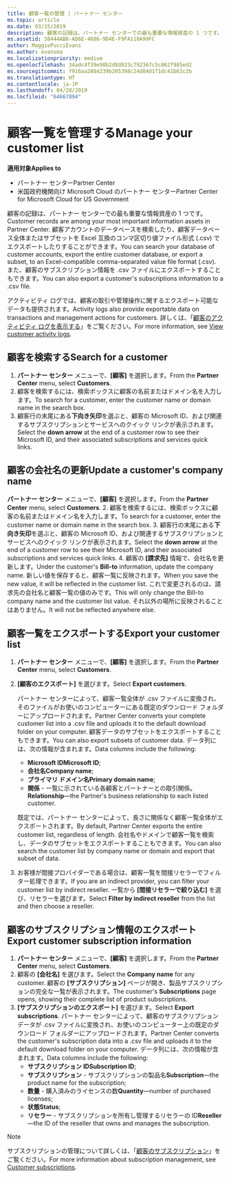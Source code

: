 ```yaml
---
title: 顧客一覧の管理 | パートナー センター
ms.topic: article
ms.date: 03/15/2019
description: 顧客の記録は、パートナー センターでの最も重要な情報資産の 1 つです。
ms.assetid: 58444AB8-AD6E-4686-9D4E-F9FA110A99FC
author: MaggiePucciEvans
ms.author: evansma
ms.localizationpriority: medium
ms.openlocfilehash: 34adc4f39e98b2d8d033c792367c5c062f985ed2
ms.sourcegitcommit: f916aa2884239b205398c24d04d1f1dc41b63c2b
ms.translationtype: HT
ms.contentlocale: ja-JP
ms.lasthandoff: 04/28/2019
ms.locfileid: "64667894"
---
```

# <a name="manage-your-customer-list"></a><span data-ttu-id="abe91-103">顧客一覧を管理する</span><span class="sxs-lookup"><span data-stu-id="abe91-103">Manage your customer list</span></span>

<span data-ttu-id="abe91-104">**適用対象**</span><span class="sxs-lookup"><span data-stu-id="abe91-104">**Applies to**</span></span>

-  <span data-ttu-id="abe91-105">パートナー センター</span><span class="sxs-lookup"><span data-stu-id="abe91-105">Partner Center</span></span>
-  <span data-ttu-id="abe91-106">米国政府機関向け Microsoft Cloud のパートナー センター</span><span class="sxs-lookup"><span data-stu-id="abe91-106">Partner Center for Microsoft Cloud for US Government</span></span>


<span data-ttu-id="abe91-107">顧客の記録は、パートナー センターでの最も重要な情報資産の 1 つです。</span><span class="sxs-lookup"><span data-stu-id="abe91-107">Customer records are among your most important information assets in Partner Center.</span></span> <span data-ttu-id="abe91-108">顧客アカウントのデータベースを検索したり、顧客データベース全体またはサブセットを Excel 互換のコンマ区切り値ファイル形式 (.csv) でエクスポートしたりすることができます。</span><span class="sxs-lookup"><span data-stu-id="abe91-108">You can search your database of customer accounts, export the entire customer database, or export a subset, to an Excel-compatible comma-separated value file format (.csv).</span></span> <span data-ttu-id="abe91-109">また、顧客のサブスクリプション情報を .csv ファイルにエクスポートすることもできます。</span><span class="sxs-lookup"><span data-stu-id="abe91-109">You can also export a customer's subscriptions information to a .csv file.</span></span>

<span data-ttu-id="abe91-110">アクティビティ ログでは、顧客の取引や管理操作に関するエクスポート可能なデータも提供されます。</span><span class="sxs-lookup"><span data-stu-id="abe91-110">Activity logs also provide exportable data on transactions and management actions for customers.</span></span> <span data-ttu-id="abe91-111">詳しくは、「[顧客のアクティビティ ログを表示する](activity-logs.md)」をご覧ください。</span><span class="sxs-lookup"><span data-stu-id="abe91-111">For more information, see [View customer activity logs](activity-logs.md).</span></span>


## <a name="search-for-a-customer"></a><span data-ttu-id="abe91-112">顧客を検索する</span><span class="sxs-lookup"><span data-stu-id="abe91-112">Search for a customer</span></span>

1.  <span data-ttu-id="abe91-113">**パートナー センター** メニューで、**[顧客]** を選択します。</span><span class="sxs-lookup"><span data-stu-id="abe91-113">From the **Partner Center** menu, select **Customers**.</span></span>
2.  <span data-ttu-id="abe91-114">顧客を検索するには、検索ボックスに顧客の名前またはドメイン名を入力します。</span><span class="sxs-lookup"><span data-stu-id="abe91-114">To search for a customer, enter the customer name or domain name in the search box.</span></span>
3.  <span data-ttu-id="abe91-115">顧客行の末尾にある**下向き矢印**を選ぶと、顧客の Microsoft ID、および関連するサブスクリプションとサービスへのクイック リンクが表示されます。</span><span class="sxs-lookup"><span data-stu-id="abe91-115">Select the **down arrow** at the end of a customer row to see their Microsoft ID, and their associated subscriptions and services quick links.</span></span>

## <a name="update-a-customers-company-name"></a><span data-ttu-id="abe91-116">顧客の会社名の更新</span><span class="sxs-lookup"><span data-stu-id="abe91-116">Update a customer's company name</span></span>

<span data-ttu-id="abe91-117">**パートナー センター** メニューで、**[顧客]** を選択します。</span><span class="sxs-lookup"><span data-stu-id="abe91-117">From the **Partner Center** menu, select **Customers**.</span></span>
2.  <span data-ttu-id="abe91-118">顧客を検索するには、検索ボックスに顧客の名前またはドメイン名を入力します。</span><span class="sxs-lookup"><span data-stu-id="abe91-118">To search for a customer, enter the customer name or domain name in the search box.</span></span>
3.  <span data-ttu-id="abe91-119">顧客行の末尾にある**下向き矢印**を選ぶと、顧客の Microsoft ID、および関連するサブスクリプションとサービスへのクイック リンクが表示されます。</span><span class="sxs-lookup"><span data-stu-id="abe91-119">Select the **down arrow** at the end of a customer row to see their Microsoft ID, and their associated subscriptions and services quick links.</span></span>
4.  <span data-ttu-id="abe91-120">顧客の **[請求先]** 情報で、会社名を更新します。</span><span class="sxs-lookup"><span data-stu-id="abe91-120">Under the customer's **Bill-to** information, update the company name.</span></span> <span data-ttu-id="abe91-121">新しい値を保存すると、顧客一覧に反映されます。</span><span class="sxs-lookup"><span data-stu-id="abe91-121">When you save the new value, it will be reflected in the customer list.</span></span> <span data-ttu-id="abe91-122">これで変更されるのは、請求先の会社名と顧客一覧の値のみです。</span><span class="sxs-lookup"><span data-stu-id="abe91-122">This will only change the Bill-to company name and the customer list value.</span></span> <span data-ttu-id="abe91-123">それ以外の場所に反映されることはありません。</span><span class="sxs-lookup"><span data-stu-id="abe91-123">It will not be reflected anywhere else.</span></span>

## <a name="export-your-customer-list"></a><span data-ttu-id="abe91-124">顧客一覧をエクスポートする</span><span class="sxs-lookup"><span data-stu-id="abe91-124">Export your customer list</span></span>

1.  <span data-ttu-id="abe91-125">**パートナー センター** メニューで、**[顧客]** を選択します。</span><span class="sxs-lookup"><span data-stu-id="abe91-125">From the **Partner Center** menu, select **Customers**.</span></span>
2.  <span data-ttu-id="abe91-126">**[顧客のエクスポート]** を選びます。</span><span class="sxs-lookup"><span data-stu-id="abe91-126">Select **Export customers**.</span></span>

    <span data-ttu-id="abe91-127">パートナー センターによって、顧客一覧全体が .csv ファイルに変換され、そのファイルがお使いのコンピューターにある既定のダウンロード フォルダーにアップロードされます。</span><span class="sxs-lookup"><span data-stu-id="abe91-127">Partner Center converts your complete customer list into a .csv file and uploads it to the default download folder on your computer.</span></span> <span data-ttu-id="abe91-128">顧客データのサブセットをエクスポートすることもできます。</span><span class="sxs-lookup"><span data-stu-id="abe91-128">You can also export subsets of customer data.</span></span> <span data-ttu-id="abe91-129">データ列には、次の情報が含まれます。</span><span class="sxs-lookup"><span data-stu-id="abe91-129">Data columns include the following:</span></span>

    -   <span data-ttu-id="abe91-130">**Microsoft ID**</span><span class="sxs-lookup"><span data-stu-id="abe91-130">**Microsoft ID**;</span></span>
    -   <span data-ttu-id="abe91-131">**会社名**</span><span class="sxs-lookup"><span data-stu-id="abe91-131">**Company name**;</span></span>
    -   <span data-ttu-id="abe91-132">**プライマリ ドメイン名**</span><span class="sxs-lookup"><span data-stu-id="abe91-132">**Primary domain name**;</span></span>
    -   <span data-ttu-id="abe91-133">**関係** - 一覧に示されている各顧客とパートナーとの取引関係。</span><span class="sxs-lookup"><span data-stu-id="abe91-133">**Relationship**—the Partner's business relationship to each listed customer.</span></span>

    <span data-ttu-id="abe91-134">既定では、パートナー センターによって、長さに関係なく顧客一覧全体がエクスポートされます。</span><span class="sxs-lookup"><span data-stu-id="abe91-134">By default, Partner Center exports the entire customer list, regardless of length.</span></span> <span data-ttu-id="abe91-135">会社名やドメインで顧客一覧を検索し、データのサブセットをエクスポートすることもできます。</span><span class="sxs-lookup"><span data-stu-id="abe91-135">You can also search the customer list by company name or domain and export that subset of data.</span></span>

3.  <span data-ttu-id="abe91-136">お客様が間接プロバイダーである場合は、顧客一覧を間接リセラーでフィルター処理できます。</span><span class="sxs-lookup"><span data-stu-id="abe91-136">If you are an indirect provider, you can filter your customer list by indirect reseller.</span></span> <span data-ttu-id="abe91-137">一覧から **[間接リセラーで絞り込む]** を選び、リセラーを選びます。</span><span class="sxs-lookup"><span data-stu-id="abe91-137">Select **Filter by indirect reseller** from the list and then choose a reseller.</span></span>


## <a name="export-customer-subscription-information"></a><span data-ttu-id="abe91-138">顧客のサブスクリプション情報のエクスポート</span><span class="sxs-lookup"><span data-stu-id="abe91-138">Export customer subscription information</span></span>

1.  <span data-ttu-id="abe91-139">**パートナー センター** メニューで、**[顧客]** を選択します。</span><span class="sxs-lookup"><span data-stu-id="abe91-139">From the **Partner Center** menu, select **Customers**.</span></span>
2.  <span data-ttu-id="abe91-140">顧客の **[会社名]** を選びます。</span><span class="sxs-lookup"><span data-stu-id="abe91-140">Select the **Company name** for any customer.</span></span> <span data-ttu-id="abe91-141">顧客の **[サブスクリプション]** ページが開き、製品サブスクリプションの完全な一覧が表示されます。</span><span class="sxs-lookup"><span data-stu-id="abe91-141">The customer's **Subscriptions** page opens, showing their complete list of product subscriptions.</span></span>
3.  <span data-ttu-id="abe91-142">**[サブスクリプションのエクスポート]** を選びます。</span><span class="sxs-lookup"><span data-stu-id="abe91-142">Select **Export subscriptions**.</span></span> <span data-ttu-id="abe91-143">パートナー センターによって、顧客のサブスクリプション データが .csv ファイルに変換され、お使いのコンピューター上の既定のダウンロード フォルダーにアップロードされます。</span><span class="sxs-lookup"><span data-stu-id="abe91-143">Partner Center converts the customer's subscription data into a .csv file and uploads it to the default download folder on your computer.</span></span> <span data-ttu-id="abe91-144">データ列には、次の情報が含まれます。</span><span class="sxs-lookup"><span data-stu-id="abe91-144">Data columns include the following:</span></span>
    -   <span data-ttu-id="abe91-145">**サブスクリプション ID**</span><span class="sxs-lookup"><span data-stu-id="abe91-145">**Subscription ID**;</span></span>
    -   <span data-ttu-id="abe91-146">**サブスクリプション** - サブスクリプションの製品名</span><span class="sxs-lookup"><span data-stu-id="abe91-146">**Subscription**—the product name for the subscription;</span></span>
    -   <span data-ttu-id="abe91-147">**数量** - 購入済みのライセンスの数</span><span class="sxs-lookup"><span data-stu-id="abe91-147">**Quantity**—number of purchased licenses;</span></span>
    -   <span data-ttu-id="abe91-148">**状態**</span><span class="sxs-lookup"><span data-stu-id="abe91-148">**Status**;</span></span>
    -   <span data-ttu-id="abe91-149">**リセラー** - サブスクリプションを所有し管理するリセラーの ID</span><span class="sxs-lookup"><span data-stu-id="abe91-149">**Reseller**—the ID of the reseller that owns and manages the subscription.</span></span>

> [!NOTE]  
> <span data-ttu-id="abe91-150">サブスクリプションの管理について詳しくは、「[顧客のサブスクリプション](customer-subscriptions.md)」をご覧ください。</span><span class="sxs-lookup"><span data-stu-id="abe91-150">For more information about subscription management, see [Customer subscriptions](customer-subscriptions.md).</span></span>

     

 

 



